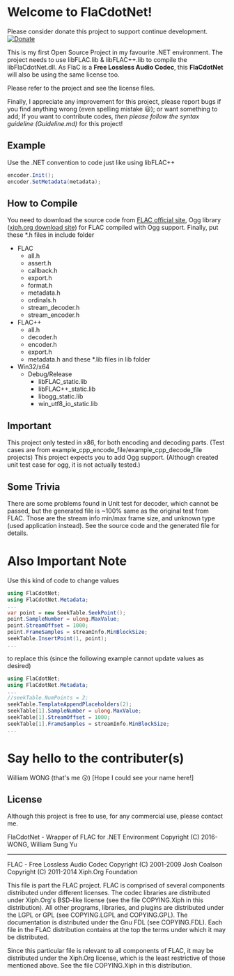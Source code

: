 # Welcome to FlaCdotNet!

Please consider donate this project to support continue development.
[![Donate](https://img.shields.io/badge/Donate-PayPal-blue.svg)](https://www.paypal.com/cgi-bin/webscr?cmd=_s-xclick&hosted_button_id=76EM5QKU7RP6W)

This is my first Open Source Project in my favourite .NET environment.
The project needs to use libFLAC.lib & libFLAC++.lib to compile the libFlaCdotNet.dll.
As FlaC is a **Free Lossless Audio Codec**, this **FlaCdotNet** will also be using the same license too.

Please refer to the project and see the license files.

Finally, I appreciate any improvement for this project, please report bugs if you find anything wrong (even spelling mistake :smiley:); or want something to add;
If you want to contribute codes, *then please follow the syntax guideline (Guideline.md)* for this project!

## Example
Use the .NET convention to code just like using libFLAC++
``` C#
encoder.Init();
encoder.SetMetadata(metadata);
```

## How to Compile
You need to download the source code from [FLAC official site](http://xiph.org/flac/), Ogg library ([xiph.org download site](http://xiph.org/downloads/)) for FLAC compiled with Ogg support.
Finally, put these *.h files in include folder
* FLAC
  * all.h
  * assert.h
  * callback.h
  * export.h
  * format.h
  * metadata.h
  * ordinals.h
  * stream_decoder.h
  * stream_encoder.h
* FLAC++
  * all.h
  * decoder.h
  * encoder.h
  * export.h
  * metadata.h
and these *.lib files in lib folder
* Win32/x64
  * Debug/Release
    * libFLAC_static.lib
    * libFLAC++_static.lib
    * libogg_static.lib
    * win_utf8_io_static.lib

## Important
This project only tested in x86, for both encoding and decoding parts.
(Test cases are from example_cpp_encode_file/example_cpp_decode_file projects)
This project expects you to add Ogg support. (Although created unit test case for ogg, it is not actually tested.)

## **Some Trivia**
There are some problems found in Unit test for decoder, which cannot be passed, but the generated file is ~100% same as the original test from FLAC.
Those are the stream info min/max frame size, and unknown type (used application instead).
See the source code and the generated file for details.

# Also Important Note
Use this kind of code to change values
``` C#
using FlaCdotNet;
using FlaCdotNet.Metadata;
...
var point = new SeekTable.SeekPoint();
point.SampleNumber = ulong.MaxValue;
point.StreamOffset = 1000;
point.FrameSamples = streamInfo.MinBlockSize;
seekTable.InsertPoint(1, point);
...
```
to replace this (since the following example cannot update values as desired)
``` C#
using FlaCdotNet;
using FlaCdotNet.Metadata;
...
//seekTable.NumPoints = 2;
seekTable.TemplateAppendPlaceholders(2);
seekTable[1].SampleNumber = ulong.MaxValue;
seekTable[1].StreamOffset = 1000;
seekTable[1].FrameSamples = streamInfo.MinBlockSize;
...
```

# Say hello to the contributer(s)
William WONG (that's me :kissing:)
[Hope I could see your name here!]

## License
Although this project is free to use, for any commercial use, please contact me.

FlaCdotNet - Wrapper of FLAC for .NET Environment
Copyright (C) 2016-      WONG, William Sung Yu
*********************************************
FLAC - Free Lossless Audio Codec
Copyright (C) 2001-2009  Josh Coalson
Copyright (C) 2011-2014  Xiph.Org Foundation

This file is part the FLAC project.  FLAC is comprised of several
components distributed under different licenses.  The codec libraries
are distributed under Xiph.Org's BSD-like license (see the file
COPYING.Xiph in this distribution).  All other programs, libraries, and
plugins are distributed under the LGPL or GPL (see COPYING.LGPL and
COPYING.GPL).  The documentation is distributed under the Gnu FDL (see
COPYING.FDL).  Each file in the FLAC distribution contains at the top the
terms under which it may be distributed.

Since this particular file is relevant to all components of FLAC,
it may be distributed under the Xiph.Org license, which is the least
restrictive of those mentioned above.  See the file COPYING.Xiph in this
distribution.
